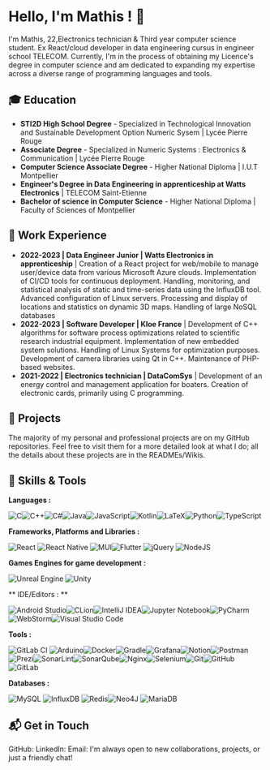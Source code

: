 # Hello, I'm Mathis ! 👋

I'm Mathis, 22,Electronics technician & Third year computer science student. Ex React/cloud developer in data engineering cursus in engineer school TELECOM.
Currently, I'm in the process of obtaining my Licence's degree in computer science and am dedicated to expanding my expertise across a diverse range of programming languages and tools.

## 🎓 Education
  - **STI2D High School Degree** - Specialized in Technological Innovation and Sustainable Development Option Numeric Sysem | Lycée Pierre Rouge
  - **Associate Degree** - Specialized in Numeric Systems : Electronics & Communication | Lycée Pierre Rouge
  - **Computer Science  Associate Degree** - Higher National Diploma | I.U.T Montpellier
  - **Engineer's Degree in Data Engineering in apprenticeship at Watts Electronics** | TELECOM Saint-Etienne
  - **Bachelor of science in Computer Science** - Higher National Diploma | Faculty of Sciences of Montpellier

## 💼 Work Experience

  - **2022-2023 | Data Engineer Junior |  Watts Electronics in apprenticeship** | Creation of a React project for web/mobile to manage user/device data from various Microsoft Azure clouds. Implementation of CI/CD tools for continuous deployment. Handling, monitoring, and statistical analysis of static and time-series data using the InfluxDB tool. Advanced configuration of Linux servers. Processing and display of locations and statistics on dynamic 3D maps. Handling of large NoSQL databases
  - **2022-2023 | Software Developer | Kloe France** | Development of C++ algorithms for software process optimizations related to scientific research industrial equipment. Implementation of new embedded system solutions. Handling of Linux Systems for optimization purposes. Development of camera libraries using Qt in C++. Maintenance of PHP-based websites.
  - **2021-2022 | Electronics technician | DataComSys** | Development of an energy control and management application for boaters. Creation of electronic cards, primarily using C programming.

## 🚀 Projects
The majority of my personal and professional projects are on my GitHub repositories. Feel free to visit them for a more detailed look at what I do; all the details about these projects are in the READMEs/Wikis.

## 🔧 Skills & Tools
**Languages :**

![C](https://img.shields.io/badge/c-%2300599C.svg?style=for-the-badge&logo=c&logoColor=white)![C++](https://img.shields.io/badge/c++-%2300599C.svg?style=for-the-badge&logo=c%2B%2B&logoColor=white)![C#](https://img.shields.io/badge/c%23-%23239120.svg?style=for-the-badge&logo=c-sharp&logoColor=white)![Java](https://img.shields.io/badge/java-%23ED8B00.svg?style=for-the-badge&logo=openjdk&logoColor=white)![JavaScript](https://img.shields.io/badge/javascript-%23323330.svg?style=for-the-badge&logo=javascript&logoColor=%23F7DF1E)![Kotlin](https://img.shields.io/badge/kotlin-%237F52FF.svg?style=for-the-badge&logo=kotlin&logoColor=white)![LaTeX](https://img.shields.io/badge/latex-%23008080.svg?style=for-the-badge&logo=latex&logoColor=white)![Python](https://img.shields.io/badge/python-3670A0?style=for-the-badge&logo=python&logoColor=ffdd54)![TypeScript](https://img.shields.io/badge/typescript-%23007ACC.svg?style=for-the-badge&logo=typescript&logoColor=white)

**Frameworks, Platforms and Libraries :**

![React](https://img.shields.io/badge/react-%2320232a.svg?style=for-the-badge&logo=react&logoColor=%2361DAFB) ![React Native](https://img.shields.io/badge/react_native-%2320232a.svg?style=for-the-badge&logo=react&logoColor=%2361DAFB) ![MUI](https://img.shields.io/badge/MUI-%230081CB.svg?style=for-the-badge&logo=mui&logoColor=white)![Flutter](https://img.shields.io/badge/Flutter-%2302569B.svg?style=for-the-badge&logo=Flutter&logoColor=white) ![jQuery](https://img.shields.io/badge/jquery-%230769AD.svg?style=for-the-badge&logo=jquery&logoColor=white) ![NodeJS](https://img.shields.io/badge/node.js-6DA55F?style=for-the-badge&logo=node.js&logoColor=white)

**Games Engines for game development :**

![Unreal Engine](https://img.shields.io/badge/unrealengine-%23313131.svg?style=for-the-badge&logo=unrealengine&logoColor=white) ![Unity](https://img.shields.io/badge/unity-%23000000.svg?style=for-the-badge&logo=unity&logoColor=white)

** IDE/Editors : **

![Android Studio](https://img.shields.io/badge/Android%20Studio-3DDC84.svg?style=for-the-badge&logo=android-studio&logoColor=white)![CLion](https://img.shields.io/badge/CLion-black?style=for-the-badge&logo=clion&logoColor=white)![IntelliJ IDEA](https://img.shields.io/badge/IntelliJIDEA-000000.svg?style=for-the-badge&logo=intellij-idea&logoColor=white)![Jupyter Notebook](https://img.shields.io/badge/jupyter-%23FA0F00.svg?style=for-the-badge&logo=jupyter&logoColor=white)![PyCharm](https://img.shields.io/badge/pycharm-143?style=for-the-badge&logo=pycharm&logoColor=black&color=black&labelColor=green)![WebStorm](https://img.shields.io/badge/webstorm-143?style=for-the-badge&logo=webstorm&logoColor=white&color=black)![Visual Studio Code](https://img.shields.io/badge/Visual%20Studio%20Code-0078d7.svg?style=for-the-badge&logo=visual-studio-code&logoColor=white)


**Tools :**

![GitLab CI](https://img.shields.io/badge/gitlab%20ci-%23181717.svg?style=for-the-badge&logo=gitlab&logoColor=white) ![Arduino](https://img.shields.io/badge/-Arduino-00979D?style=for-the-badge&logo=Arduino&logoColor=white)![Docker](https://img.shields.io/badge/docker-%230db7ed.svg?style=for-the-badge&logo=docker&logoColor=white)![Gradle](https://img.shields.io/badge/Gradle-02303A.svg?style=for-the-badge&logo=Gradle&logoColor=white)![Grafana](https://img.shields.io/badge/grafana-%23F46800.svg?style=for-the-badge&logo=grafana&logoColor=white)![Notion](https://img.shields.io/badge/Notion-%23000000.svg?style=for-the-badge&logo=notion&logoColor=white)![Postman](https://img.shields.io/badge/Postman-FF6C37?style=for-the-badge&logo=postman&logoColor=white)![Prezi](https://img.shields.io/badge/Prezi-%23000000.svg?style=for-the-badge&logo=Prezi&logoColor=white)![SonarLint](https://img.shields.io/badge/SonarLint-CB2029?style=for-the-badge&logo=SONARLINT&logoColor=white)![SonarQube](https://img.shields.io/badge/SonarQube-black?style=for-the-badge&logo=sonarqube&logoColor=4E9BCD)![Nginx](https://img.shields.io/badge/nginx-%23009639.svg?style=for-the-badge&logo=nginx&logoColor=white)![Selenium](https://img.shields.io/badge/-selenium-%43B02A?style=for-the-badge&logo=selenium&logoColor=white)![Git](https://img.shields.io/badge/git-%23F05033.svg?style=for-the-badge&logo=git&logoColor=white)![GitHub](https://img.shields.io/badge/github-%23121011.svg?style=for-the-badge&logo=github&logoColor=white)![GitLab](https://img.shields.io/badge/gitlab-%23181717.svg?style=for-the-badge&logo=gitlab&logoColor=white)

**Databases :** 

![MySQL](https://img.shields.io/badge/mysql-%2300f.svg?style=for-the-badge&logo=mysql&logoColor=white) ![InfluxDB](https://img.shields.io/badge/InfluxDB-22ADF6?style=for-the-badge&logo=InfluxDB&logoColor=white) ![Redis](https://img.shields.io/badge/redis-%23DD0031.svg?style=for-the-badge&logo=redis&logoColor=white)![Neo4J](https://img.shields.io/badge/Neo4j-008CC1?style=for-the-badge&logo=neo4j&logoColor=white) ![MariaDB](https://img.shields.io/badge/MariaDB-003545?style=for-the-badge&logo=mariadb&logoColor=white)

## 📬 Get in Touch
GitHub: 
LinkedIn:
Email: 
I'm always open to new collaborations, projects, or just a friendly chat!
